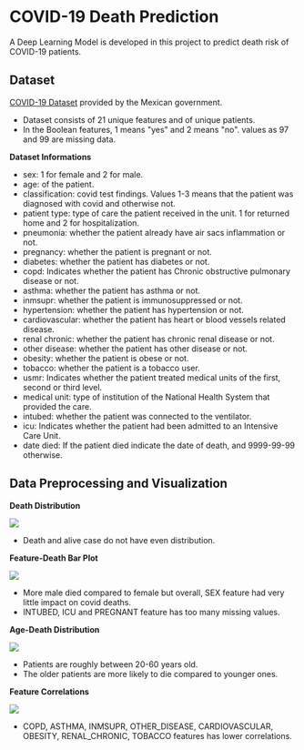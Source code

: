 # COVID-19 Death Prediction

A Deep Learning Model is developed in this project to predict death risk of COVID-19 patients.

## Dataset

[COVID-19 Dataset](https://www.kaggle.com/datasets/meirnizri/covid19-dataset) provided by the Mexican government. 

- Dataset consists of 21 unique features and of unique patients. 
- In the Boolean features, 1 means "yes" and 2 means "no". values as 97 and 99 are missing data.

**Dataset Informations**

- sex: 1 for female and 2 for male.
- age: of the patient.
- classification: covid test findings. Values 1-3 means that the patient was diagnosed with covid and otherwise not.
- patient type: type of care the patient received in the unit. 1 for returned home and 2 for hospitalization.
- pneumonia: whether the patient already have air sacs inflammation or not.
- pregnancy: whether the patient is pregnant or not.
- diabetes: whether the patient has diabetes or not.
- copd: Indicates whether the patient has Chronic obstructive pulmonary disease or not.
- asthma: whether the patient has asthma or not.
- inmsupr: whether the patient is immunosuppressed or not.
- hypertension: whether the patient has hypertension or not.
- cardiovascular: whether the patient has heart or blood vessels related disease.
- renal chronic: whether the patient has chronic renal disease or not.
- other disease: whether the patient has other disease or not.
- obesity: whether the patient is obese or not.
- tobacco: whether the patient is a tobacco user.
- usmr: Indicates whether the patient treated medical units of the first, second or third level.
- medical unit: type of institution of the National Health System that provided the care.
- intubed: whether the patient was connected to the ventilator.
- icu: Indicates whether the patient had been admitted to an Intensive Care Unit.
- date died: If the patient died indicate the date of death, and 9999-99-99 otherwise.

## Data Preprocessing and Visualization

**Death Distribution**

![](https://github.com/ahsan-83/Machine-Learning-Projects/blob/main/COVID-19%20Death%20Prediction/resources/death_distribution.png)

- Death and alive case do not have even distribution.

**Feature-Death Bar Plot**

![](https://github.com/ahsan-83/Machine-Learning-Projects/blob/main/COVID-19%20Death%20Prediction/resources/feature_death_barplot.png)

- More male died compared to female but overall, SEX feature had very little impact on covid deaths.
- INTUBED, ICU and PREGNANT feature has too many missing values.

**Age-Death Distribution**

![](https://github.com/ahsan-83/Machine-Learning-Projects/blob/main/COVID-19%20Death%20Prediction/resources/age_death_distribution.png)

- Patients are roughly between 20-60 years old.
- The older patients are more likely to die compared to younger ones.

**Feature Correlations**

![](https://github.com/ahsan-83/Machine-Learning-Projects/blob/main/COVID-19%20Death%20Prediction/resources/correlation_mat.png)

- COPD, ASTHMA, INMSUPR, OTHER_DISEASE, CARDIOVASCULAR, OBESITY, RENAL_CHRONIC, TOBACCO features has lower correlations.
